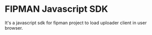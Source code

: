 # FIPMAN Javascript SDK

It's a javascript sdk for fipman project to load uploader client in user browser.